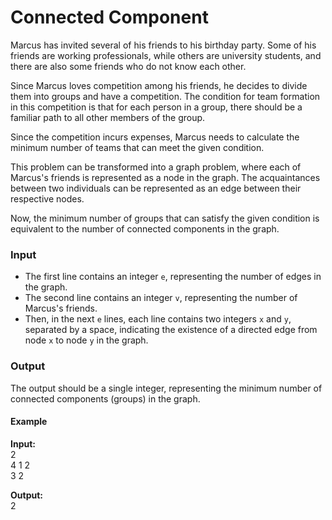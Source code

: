 # Connected Component  

Marcus has invited several of his friends to his birthday party. Some of his friends are working professionals, while others are university students, and there are also some friends who do not know each other.  

Since Marcus loves competition among his friends, he decides to divide them into groups and have a competition. The condition for team formation in this competition is that for each person in a group, there should be a familiar path to all other members of the group.  

Since the competition incurs expenses, Marcus needs to calculate the minimum number of teams that can meet the given condition.  

This problem can be transformed into a graph problem, where each of Marcus's friends is represented as a node in the graph. The acquaintances between two individuals can be represented as an edge between their respective nodes.  

Now, the minimum number of groups that can satisfy the given condition is equivalent to the number of connected components in the graph.    


### Input  
- The first line contains an integer `e`, representing the number of edges in the graph.
- The second line contains an integer `v`, representing the number of Marcus's friends.
- Then, in the next `e` lines, each line contains two integers `x` and `y`, separated by a space, indicating the existence of a directed edge from node `x` to node `y` in the graph.
### Output  
The output should be a single integer, representing the minimum number of connected components (groups) in the graph.

#### **Example**
**Input:**  
2  
4
1 2  
3 2  

**Output:**  
2
